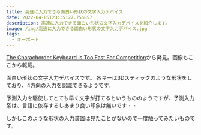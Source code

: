 ```yaml
---
title: 高速に入力できる面白い形状の文字入力デバイス
date: 2022-04-05T23:35:27.755857
description: 高速に入力できる面白い形状の文字入力デバイスを紹介します。
image: /img/高速に入力できる面白い形状の文字入力デバイス.jpg
tags:
  - キーボード
---
```

[The Charachorder Keyboard Is Too Fast For Competition](https://www.charachorder.com/product-page/charachorder)から発見。画像もここから転載。

面白い形状の文字入力デバイスです。
各キーは3Dスティックのような形状をしており、4方向の入力を認識できるようです。

予測入力を駆使してとても早く文字が打てるというもののようですが、予測入力系は、言語に依存するしあまり良い印象は無いです・・

しかしこのような形状の入力装置は見たことがないので一度触ってみたいものです。

